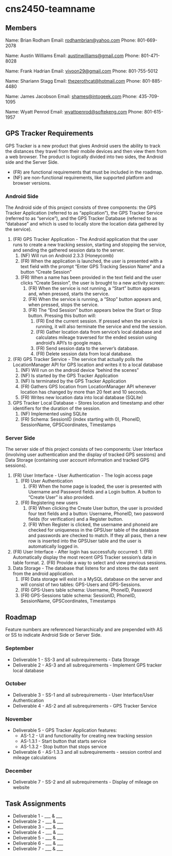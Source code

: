 cns2450-teamname
==============

Members
-----------

Name: Brian Rodham
Email: rodhambrian@yahoo.com
Phone: 801-669-2078

Name: Austin Williams
Email: austinwilliams@gmail.com
Phone: 801-471-8028

Name: Frank Hadrian
Email: vivoon29@gmail.com
Phone: 801-755-5012

Name: Shariann Stagg
Email: thezerothcat@hotmail.com
Phone: 801-885-4480

Name: James Jacobson
Email: shames@intogeek.com
Phone: 435-709-1095

Name: Wyatt Penrod
Email: wyattpenrod@softekeng.com
Phone: 801-615-1957

GPS Tracker Requirements
----------------

GPS Tracker is a new product that gives Android users the ability to track the distances they travel from their mobile devices and then view them from a web browser. The product is logically divided into two sides, the Android side and the Server Side.
* (FR) are functional requirements that must be included in the roadmap.
* (NF) are non-functional requirements, like supported platform and browser versions.

### Android Side
The Android side of this project consists of three components: the GPS Tracker Application (referred to as “application”), the GPS Tracker Service (referred to as “service”), and the GPS Tracker Database (referred to as “database” and which is used to locally store the location data gathered by the service).

1. (FR) GPS Tracker Application - The Android application that the user runs to create a new tracking session, starting and stopping the service, and sending the gathered session data to the server.
    1. (NF) Will run on Android 2.3.3 (Honeycomb)
    2. (FR) When the application is launched, the user is presented with a text field with the prompt “Enter GPS Tracking Session Name” and a button “Create Session”
    3. (FR) When a name has been provided in the text field and the user clicks “Create Session”, the user is brought to a new activity screen:
        1. (FR) When the service is not running, a “Start” button appears and, when pressed, starts the service.
        2. (FR) When the service is running, a “Stop” button appears and, when pressed, stops the service.
        3. (FR) The “End Session” button appears below the Start or Stop button. Pressing this button will:
            1. (FR) End the current session. If pressed when the service is running, it will also terminate the service and end the session.
            2. (FR) Gather location data from service’s local database and calculates mileage traversed for the ended session using android’s API’s to google maps.
            3. (FR) Send session data to the server’s database.
            4. (FR) Delete session data from local database. 
2. (FR) GPS Tracker Service - The service that actually polls the LocationManager API for GPS location and writes it to a local database
    1. (NF) Will run on the android device “behind the scenes”
    2. (NF) Is started by the GPS Tracker Application
    3. (NF) Is terminated by the GPS Tracker Application
    4. (FR) Gathers GPS location from LocationManager API whenever location has changed by more than 20 feet and 10 seconds.
    5. (FR) Writes new location data into local database (SQLite)
3. GPS Tracker Local Database - Stores location and timestamp and other identifiers for the duration of the session.
    1. (NF) Implemented using SQLite
    2. (FR) Schema: SessionID (index starting with 0), PhoneID, SessionName, GPSCoordinates, Timestamps

### Server Side
The server side of this project consists of two components: User Interface (involving user authentication and the display of tracked GPS sessions) and Data Storage (containing user account information and tracked GPS sessions).

1. (FR) User Interface - User Authentication - The login access page
    1. (FR) User Authentication
        1. (FR) When the home page is loaded, the user is presented with Username and Password fields and a Login button. A button to “Create User” is also provided.
    2. (FR) Registering new users
        1. (FR) When clicking the Create User button, the user is provided four text fields and a button: Username, PhoneID, two password fields (for verification) and a Register button.
        2. (FR) When Register is clicked, the username and phoneid are checked for uniqueness in the GPSUser table of the database and passwords are checked to match. If they all pass, then a new row is inserted into the GPSUser table and the user is automatically logged in.
2. (FR) User Interface - After login has successfully occurred:
        1. (FR) Automatically display the most recent GPS Tracker session’s data in table format.
        2. (FR) Provide a way to select and view previous sessions.
3. Data Storage - The database that listens for and stores the data sent from the android application.
    1. (FR) Data storage will exist in a MySQL database on the server and will consist of two tables: GPS-Users and GPS-Sessions.
    2. (FR) GPS-Users table schema: Username, PhoneID, Password
    3. (FR) GPS-Sessions table schema: SessionID, PhoneID, SessionName, GPSCoordinates, Timestamps

Roadmap
-------------------

Feature numbers are referenced hierarchically and are prepended with AS or SS to indicate Android Side or Server Side.

### September
* Deliverable 1 - SS-3 and all subrequirements - Data Storage
* Deliverable 2 - AS-3 and all subrequirements - Implement GPS tracker local database

### October
* Deliverable 3 - SS-1 and all subrequirements - User Interface/User Authentication
* Deliverable 4 - AS-2 and all subrequirements - GPS Tracker Service

### November
* Deliverable 5 - GPS Tracker Application features:
    * AS-1.2 - UI and functionality for creating new tracking session
    * AS-1.3.1 - Start button that starts service
    * AS-1.3.2 - Stop button that stops service
* Deliverable 6 - AS-1.3.3 and all subrequirements - session control and mileage calculations

### December
* Deliverable 7 - SS-2 and all subrequirements - Display of mileage on website
 
Task Assignments
------------------

* Deliverable 1 - ___ & ___
* Deliverable 2 - ___ & ___
* Deliverable 3 - ___ & ___
* Deliverable 4 - ___ & ___
* Deliverable 5 - ___ & ___
* Deliverable 6 - ___ & ___
* Deliverable 7 - ___ & ___